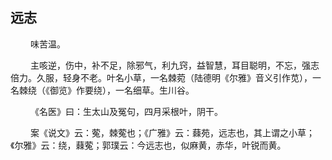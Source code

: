 ## 远志
<p>&emsp;&emsp;
味苦温。
</p>
<p>&emsp;&emsp;
主咳逆，伤中，补不足，除邪气，利九窍，益智慧，耳目聪明，不忘，强志倍力。久服，轻身不老。叶名小草，一名棘菀（陆德明《尔雅》音义引作苋），一名棘绕（《御览》作要绕），一名细草。生川谷。
</p>
<p>&emsp;&emsp;
《名医》曰：生太山及冤句，四月采根叶，阴干。
</p>
<p>&emsp;&emsp;
案《说文》云：蒬，棘蒬也；《广雅》云：蕀苑，远志也，其上谓之小草；《尔雅》云：绕，蕀蒬；郭璞云：今远志也，似麻黄，赤华，叶锐而黄。
</p>